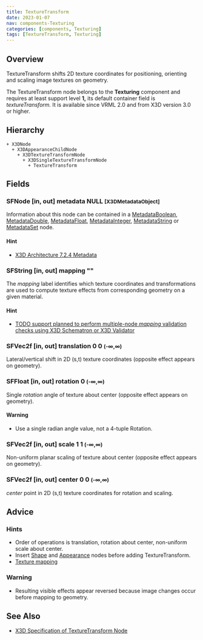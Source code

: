 ```yaml
---
title: TextureTransform
date: 2023-01-07
nav: components-Texturing
categories: [components, Texturing]
tags: [TextureTransform, Texturing]
---
```

<style>
.post h3 {
  word-spacing: 0.2em;
}
</style>

## Overview

TextureTransform shifts 2D texture coordinates for positioning, orienting and scaling image textures on geometry.

The TextureTransform node belongs to the **Texturing** component and requires at least support level **1,** its default container field is *textureTransform.* It is available since VRML 2.0 and from X3D version 3.0 or higher.

## Hierarchy

```
+ X3DNode
  + X3DAppearanceChildNode
    + X3DTextureTransformNode
      + X3DSingleTextureTransformNode
        + TextureTransform
```

## Fields

### SFNode [in, out] **metadata** NULL <small>[X3DMetadataObject]</small>

Information about this node can be contained in a [MetadataBoolean](/x_ite/components/core/metadataboolean/), [MetadataDouble](/x_ite/components/core/metadatadouble/), [MetadataFloat](/x_ite/components/core/metadatafloat/), [MetadataInteger](/x_ite/components/core/metadatainteger/), [MetadataString](/x_ite/components/core/metadatastring/) or [MetadataSet](/x_ite/components/core/metadataset/) node.

#### Hint

- [X3D Architecture 7.2.4 Metadata](https://www.web3d.org/specifications/X3Dv4/ISO-IEC19775-1v4-IS/Part01/components/core.html#Metadata)

### SFString [in, out] **mapping** ""

The *mapping* label identifies which texture coordinates and transformations are used to compute texture effects from corresponding geometry on a given material.

#### Hint

- [TODO support planned to perform multiple-node *mapping* validation checks using X3D Schematron or X3D Validator](https://savage.nps.edu/X3dValidator)

### SFVec2f [in, out] **translation** 0 0 <small>(-∞,∞)</small>

Lateral/vertical shift in 2D (s,t) texture coordinates (opposite effect appears on geometry).

### SFFloat [in, out] **rotation** 0 <small>(-∞,∞)</small>

Single *rotation* angle of texture about center (opposite effect appears on geometry).

#### Warning

- Use a single radian angle value, not a 4-tuple Rotation.

### SFVec2f [in, out] **scale** 1 1 <small>(-∞,∞)</small>

Non-uniform planar scaling of texture about center (opposite effect appears on geometry).

### SFVec2f [in, out] **center** 0 0 <small>(-∞,∞)</small>

*center* point in 2D (s,t) texture coordinates for rotation and scaling.

## Advice

### Hints

- Order of operations is translation, rotation about center, non-uniform scale about center.
- Insert [Shape](/x_ite/components/shape/shape/) and [Appearance](/x_ite/components/shape/appearance/) nodes before adding TextureTransform.
- [Texture mapping](https://en.wikipedia.org/wiki/Texture_mapping)

### Warning

- Resulting visible effects appear reversed because image changes occur before mapping to geometry.

## See Also

- [X3D Specification of TextureTransform Node](https://www.web3d.org/documents/specifications/19775-1/V4.0/Part01/components/texturing.html#TextureTransform)
